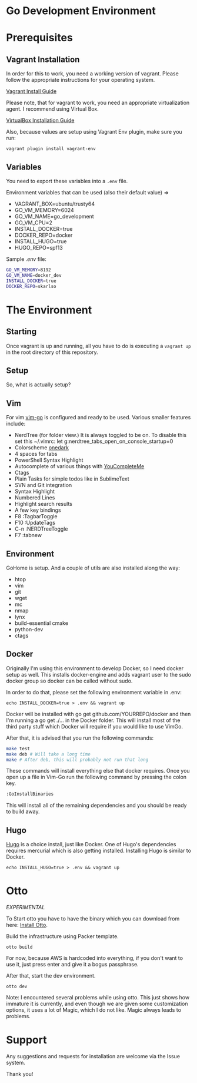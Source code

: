 Go Development Environment
==========================

Prerequisites
=============


Vagrant Installation
--------------------

In order for this to work, you need a working version of vagrant. Please follow the appropriate instructions for your operating system.

[Vagrant Install Guide](http://www.vagrantup.com/downloads)

Please note, that for vagrant to work, you need an appropriate virtualization agent. I recommend using Virtual Box.

[VirtualBox Installation Guide](https://www.virtualbox.org/manual/ch02.html)

Also, because values are setup using Vagrant Env plugin, make sure you run:

```
vagrant plugin install vagrant-env
```

Variables
---------

You need to export these variables into a ```.env``` file.

Environment variables that can be used (also their default value) =>
* VAGRANT_BOX=ubuntu/trusty64
* GO_VM_MEMORY=6024
* GO_VM_NAME=go_development
* GO_VM_CPU=2
* INSTALL_DOCKER=true
* DOCKER_REPO=docker
* INSTALL_HUGO=true
* HUGO_REPO=spf13

Sample *.env* file:

```bash
GO_VM_MEMORY=8192
GO_VM_NAME=docker_dev
INSTALL_DOCKER=true
DOCKER_REPO=skarlso
```

The Environment
===============

Starting
--------

Once vagrant is up and running, all you have to do is executing a ```vagrant up``` in the root directory of this repository.

Setup
-----

So, what is actually setup?

Vim
---

For vim [vim-go](https://github.com/fatih/vim-go) is configured and ready to be used. Various smaller features include:

* NerdTree (for folder view.) It is always toggled to be on. To disable this set this ~/.vimrc: let g:nerdtree_tabs_open_on_console_startup=0
* Colorscheme [onedark](https://github.com/joshdick/onedark.vim)
* 4 spaces for tabs
* PowerShell Syntax Highlight
* Autocomplete of various things with [YouCompleteMe](https://github.com/Valloric/YouCompleteMe)
* Ctags
* Plain Tasks for simple todos like in SublimeText
* SVN and Git integration
* Syntax Highlight
* Numbered Lines
* Highlight search results
* A few key bindings
 * F8 :TagbarToggle
 * F10 :UpdateTags
 * C-n :NERDTreeToggle
 * F7 :tabnew

Environment
-----------

GoHome is setup. And a couple of utils are also installed along the way:
* htop
* vim
* git
* wget
* mc
* nmap
* lynx
* build-essential cmake
* python-dev
* ctags

Docker
------

Originally I'm using this environment to develop Docker, so I need docker setup as well. This installs docker-engine and adds vagrant user to the sudo docker group so docker can be called without sudo.

In order to do that, please set the following environment variable in .env:
```
echo INSTALL_DOCKER=true > .env && vagrant up
```

Docker will be installed with go get github.com/YOURREPO/docker and then I'm running a go get ./... in the Docker folder. This will install most of the third party stuff which Docker will require if you would like to use VimGo.

After that, it is advised that you run the following commands:

```bash
make test
make deb # Will take a long time
make # After deb, this will probably not run that long
```

These commands will install everything else that docker requires. Once you open up a file in Vim-Go run the following command by pressing the colon key.

```bash
:GoInstallBinaries
```

This will install all of the remaining dependencies and you should be ready to build away.

Hugo
----

[Hugo](https://gohugo.io) is a choice install, just like Docker. One of Hugo's dependencies requires mercurial which is also getting installed. Installing Hugo is similar to Docker.

```
echo INSTALL_HUGO=true > .env && vagrant up
```

Otto
====

*EXPERIMENTAL*

To Start otto you have to have the binary which you can download from here: [Install Otto](https://ottoproject.io/intro/getting-started/install.html).

Build the infrastructure using Packer template.

```
otto build
```

For now, because AWS is hardcoded into everything, if you don't want to use it, just press enter and give it a bogus passphrase.

After that, start the dev environment.

```
otto dev
```

Note: I encountered several problems while using otto. This just shows how immature it is currently, and even though we are given some customization options, it uses a lot of Magic, which I do not like. Magic always leads to problems.


Support
=======

Any suggestions and requests for installation are welcome via the Issue system.

Thank you!
